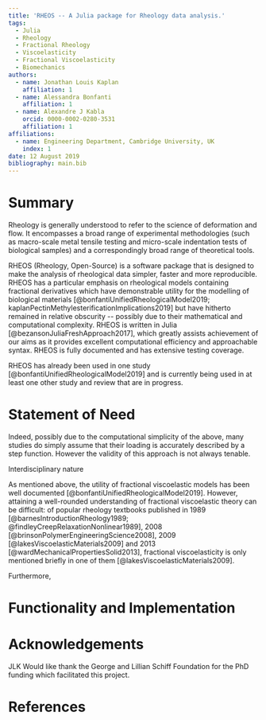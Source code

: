 ```yaml
---
title: 'RHEOS -- A Julia package for Rheology data analysis.'
tags:
  - Julia
  - Rheology
  - Fractional Rheology
  - Viscoelasticity
  - Fractional Viscoelasticity
  - Biomechanics
authors:
  - name: Jonathan Louis Kaplan
    affiliation: 1
  - name: Alessandra Bonfanti
    affiliation: 1
  - name: Alexandre J Kabla
    orcid: 0000-0002-0280-3531
    affiliation: 1
affiliations:
  - name: Engineering Department, Cambridge University, UK
    index: 1
date: 12 August 2019
bibliography: main.bib
---
```

# Summary
Rheology is generally understood to refer to the science of deformation and flow. It encompasses a broad range of experimental methodologies (such as macro-scale metal tensile testing and micro-scale indentation tests of biological samples) and a correspondingly broad range of theoretical tools. 

RHEOS (Rheology, Open-Source) is a software package that is designed to make the analysis of rheological data simpler, faster and more reproducible. RHEOS has a particular emphasis on rheological models containing fractional derivatives which have demonstrable utility for the modelling of biological materials [@bonfantiUnifiedRheologicalModel2019; kaplanPectinMethylesterificationImplications2019] but have hitherto remained in relative obscurity -- possibly due to their mathematical and computational complexity. RHEOS is written in Julia [@bezansonJuliaFreshApproach2017], which greatly assists achievement of our aims as it provides excellent computational efficiency and approachable syntax. RHEOS is fully documented and has extensive testing coverage.

RHEOS has already been used in one study [@bonfantiUnifiedRheologicalModel2019] and is currently being used in at least one other study and review that are in progress.

# Statement of Need


Indeed, possibly due to the computational simplicity of the above, many studies do simply assume that their loading is accurately described by a step function. However the validity of this approach is not always tenable.

Interdisciplinary nature

As mentioned above, the utility of fractional viscoelastic models has been well documented [@bonfantiUnifiedRheologicalModel2019]. However, attaining a well-rounded understanding of fractional viscoelastic theory can be difficult: of popular rheology textbooks published in 1989 [@barnesIntroductionRheology1989; @findleyCreepRelaxationNonlinear1989], 2008 [@brinsonPolymerEngineeringScience2008], 2009 [@lakesViscoelasticMaterials2009] and 2013 [@wardMechanicalPropertiesSolid2013], fractional viscoelasticity is only mentioned briefly in one of them [@lakesViscoelasticMaterials2009].

Furthermore, 

# Functionality and Implementation

# 

# Acknowledgements
JLK Would like thank the George and Lillian Schiff Foundation for the PhD funding which facilitated this project.

# References